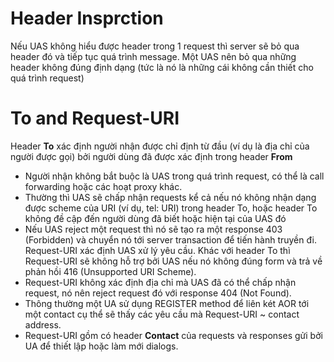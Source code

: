 # Header Insprction
Nếu UAS không hiểu được header trong 1 request thì server sẽ bỏ qua header đó và tiếp tục quá trình message. Một UAS nên bỏ qua những header không đúng định dạng (tức là nó là những cái không cần thiết cho quá trình request)
# To and Request-URI
Header **To** xác định người nhận được chỉ định từ đầu (ví dụ là địa chỉ của người được gọi) bởi người dùng đã được xác định trong header **From**
- Người nhận không bắt buộc là UAS trong quá trình request, có thể là call forwarding hoặc các hoạt proxy khác. 
- Thường thì UAS sẽ chấp nhận requests kể cả nếu nó không nhận dạng được scheme của URI (ví dụ, tel: URI) trong header To, hoặc header To không đề cập đến người dùng đã biết hoặc hiện tại của UAS đó
- Nếu UAS reject một request thì nó sẽ tạo ra một response 403 (Forbidden) và chuyển nó tới server transaction để tiến hành truyền đi.
Request-URI xác định UAS xử lý yêu cầu. Khác với header To thì Request-URI sẽ không hỗ trợ bởi UAS nếu nó không đúng form và trả về phản hồi 416 (Unsupported URI Scheme). 
- Request-URI không xác định địa chỉ mà UAS đã có thể chấp nhận request, nó nên reject request đó với response 404 (Not Found). 
- Thông thường một UA sử dụng REGISTER method để liên két AOR tới một contact cụ thể sẽ thấy các yêu cầu mà Request-URI ~ contact address.
- Request-URI gồm có header **Contact** của requests và responses gửi bởi UA để thiết lập hoặc làm mới dialogs.
